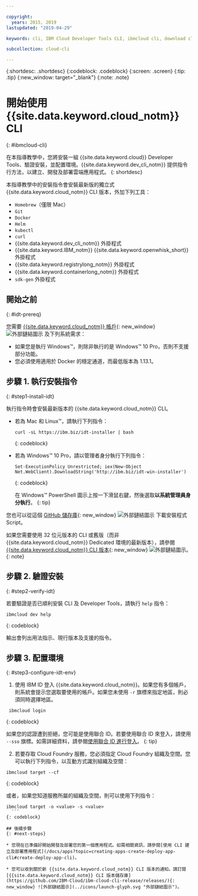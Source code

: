 ```yaml
---

copyright:
  years: 2015, 2019
lastupdated: "2019-04-29"

keywords: cli, IBM Cloud Developer Tools CLI, ibmcloud cli, download cli, ibmcloud dev, cloud cli, dev plugin, dev plug-in, cloud command line, developer tools, dev tools, install cloud cli, getting started cli

subcollection: cloud-cli

---
```


{:shortdesc: .shortdesc}
{:codeblock: .codeblock}
{:screen: .screen}
{:tip: .tip}
{:new_window: target="_blank"}
{:note: .note}

# 開始使用 {{site.data.keyword.cloud_notm}} CLI
{: #ibmcloud-cli}

在本指導教學中，您將安裝一組 {{site.data.keyword.cloud}} Developer Tools、驗證安裝，並配置環境。{{site.data.keyword.dev_cli_notm}} 提供指令行方法，以建立、開發及部署雲端應用程式。
{: shortdesc}

本指導教學中的安裝指令會安裝最新版的獨立式 {{site.data.keyword.cloud_notm}} CLI 版本，外加下列工具：

* `Homebrew`（僅限 Mac）
* `Git`
* `Docker`
* `Helm`
* `kubectl`
* `curl`
* {{site.data.keyword.dev_cli_notm}} 外掛程式
* {{site.data.keyword.IBM_notm}} {{site.data.keyword.openwhisk_short}} 外掛程式
* {{site.data.keyword.registrylong_notm}} 外掛程式
* {{site.data.keyword.containerlong_notm}} 外掛程式
* `sdk-gen` 外掛程式

## 開始之前
{: #idt-prereq}

您需要 [{{site.data.keyword.cloud_notm}} 帳戶](https://cloud.ibm.com/){: new_window} ![外部鏈結圖示](../icons/launch-glyph.svg "外部鏈結圖示") 及下列系統需求：

* 如果您是執行 Windows&trade;，則除非執行的是 Windows&trade; 10 Pro，否則不支援部分功能。
* 您必須使用適用於 Docker 的穩定通道，而最低版本為 1.13.1。

## 步驟 1. 執行安裝指令
{: #step1-install-idt}

執行指令時會安裝最新版本的 {{site.data.keyword.cloud_notm}} CLI。

* 若為 Mac 和 Linux&trade;，請執行下列指令：
  ```
  curl -sL https://ibm.biz/idt-installer | bash
  ```
  {: codeblock}

* 若為 Windows&trade; 10 Pro，請以管理者身分執行下列指令：
  ```
  Set-ExecutionPolicy Unrestricted; iex(New-Object Net.WebClient).DownloadString('http://ibm.biz/idt-win-installer')
  ```
  {: codeblock}

  在 Windows&trade; PowerShell 圖示上按一下滑鼠右鍵，然後選取**以系統管理員身分執行**。
  {: tip}

您也可以從這個 [GitHub 儲存庫](https://github.com/IBM-Cloud/ibm-cloud-developer-tools){: new_window} ![外部鏈結圖示](../icons/launch-glyph.svg "外部鏈結圖示") 下載安裝程式 Script。

如果您需要使用 32 位元版本的 CLI 或舊版（而非 {{site.data.keyword.cloud_notm}} Dedicated 環境的最新版本），請參閱 [{{site.data.keyword.cloud_notm}} CLI 版本](https://github.com/IBM-Cloud/ibm-cloud-cli-release/releases/){: new_window} ![外部鏈結圖示](../icons/launch-glyph.svg "外部鏈結圖示")。
{: note}

## 步驟 2. 驗證安裝
{: #step2-verify-idt}

若要驗證是否已順利安裝 CLI 及 Developer Tools，請執行 `help` 指令：
```
ibmcloud dev help
```
{: codeblock}

輸出會列出用法指示、現行版本及支援的指令。

## 步驟 3. 配置環境
{: #step3-configure-idt-env}

1. 使用 IBM ID 登入 {{site.data.keyword.cloud_notm}}。如果您有多個帳戶，則系統會提示您選取要使用的帳戶。如果您未使用 `-r` 旗標來指定地區，則必須同時選擇地區。
  ```
   ibmcloud login
   ```
  {: codeblock}
  
  如果您的認證遭到拒絕，您可能是使用聯合 ID。若要使用聯合 ID 來登入，請使用 `--sso` 旗標。如需詳細資料，請參閱[使用聯合 ID 進行登入](/docs/iam/federated_id?topic=iam-federated_id#federated_id)。
  {: tip}

2. 若要存取 Cloud Foundry 服務，您必須指定 Cloud Foundry 組織及空間。您可以執行下列指令，以互動方式識別組織及空間：
  ```
  ibmcloud target --cf
  ```
  {: codeblock}

  或者，如果您知道服務所屬的組織及空間，則可以使用下列指令：
  ```
ibmcloud target -o <value> -s <value>
	```
  {: codeblock}

## 後續步驟
{: #next-steps}

* 您現在已準備好開始開發及部署您的第一個應用程式。如需相關資訊，請參閱[使用 CLI 建立及部署應用程式](/docs/apps?topic=creating-apps-create-deploy-app-cli#create-deploy-app-cli)。

* 您可以收到關於新 {{site.data.keyword.cloud_notm}} CLI 版本的通知。請訂閱 [{{site.data.keyword.cloud_notm}} CLI 版本儲存庫](https://github.com/IBM-Cloud/ibm-cloud-cli-release/releases/){: new_window} ![外部鏈結圖示](../icons/launch-glyph.svg "外部鏈結圖示")。

